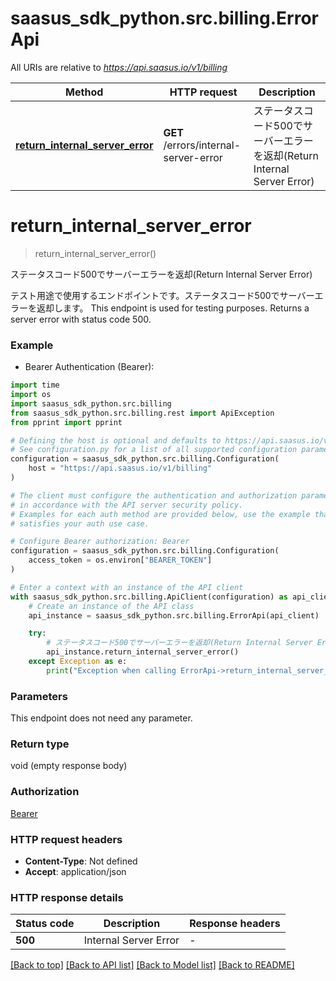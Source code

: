 # saasus_sdk_python.src.billing.ErrorApi

All URIs are relative to *https://api.saasus.io/v1/billing*

Method | HTTP request | Description
------------- | ------------- | -------------
[**return_internal_server_error**](ErrorApi.md#return_internal_server_error) | **GET** /errors/internal-server-error | ステータスコード500でサーバーエラーを返却(Return Internal Server Error)


# **return_internal_server_error**
> return_internal_server_error()

ステータスコード500でサーバーエラーを返却(Return Internal Server Error)

テスト用途で使用するエンドポイントです。ステータスコード500でサーバーエラーを返却します。  This endpoint is used for testing purposes. Returns a server error with status code 500. 

### Example

* Bearer Authentication (Bearer):
```python
import time
import os
import saasus_sdk_python.src.billing
from saasus_sdk_python.src.billing.rest import ApiException
from pprint import pprint

# Defining the host is optional and defaults to https://api.saasus.io/v1/billing
# See configuration.py for a list of all supported configuration parameters.
configuration = saasus_sdk_python.src.billing.Configuration(
    host = "https://api.saasus.io/v1/billing"
)

# The client must configure the authentication and authorization parameters
# in accordance with the API server security policy.
# Examples for each auth method are provided below, use the example that
# satisfies your auth use case.

# Configure Bearer authorization: Bearer
configuration = saasus_sdk_python.src.billing.Configuration(
    access_token = os.environ["BEARER_TOKEN"]
)

# Enter a context with an instance of the API client
with saasus_sdk_python.src.billing.ApiClient(configuration) as api_client:
    # Create an instance of the API class
    api_instance = saasus_sdk_python.src.billing.ErrorApi(api_client)

    try:
        # ステータスコード500でサーバーエラーを返却(Return Internal Server Error)
        api_instance.return_internal_server_error()
    except Exception as e:
        print("Exception when calling ErrorApi->return_internal_server_error: %s\n" % e)
```



### Parameters
This endpoint does not need any parameter.

### Return type

void (empty response body)

### Authorization

[Bearer](../README.md#Bearer)

### HTTP request headers

 - **Content-Type**: Not defined
 - **Accept**: application/json

### HTTP response details
| Status code | Description | Response headers |
|-------------|-------------|------------------|
**500** | Internal Server Error |  -  |

[[Back to top]](#) [[Back to API list]](../README.md#documentation-for-api-endpoints) [[Back to Model list]](../README.md#documentation-for-models) [[Back to README]](../README.md)

